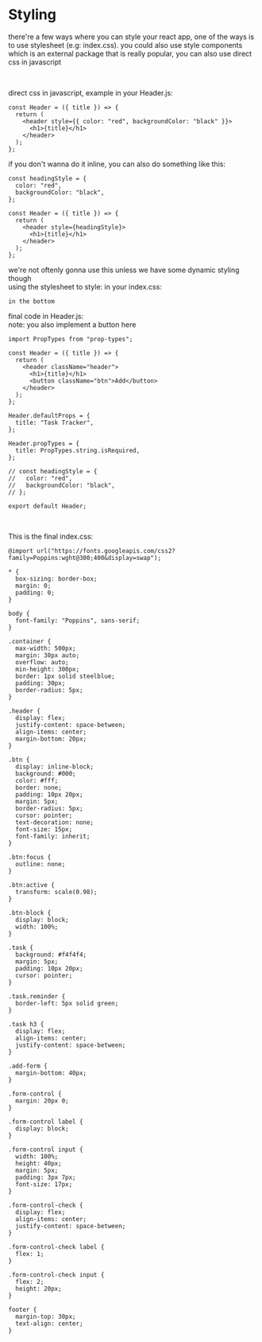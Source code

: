 # Styling

there're a few ways where you can style your react app, one of the ways is to use stylesheet
(e.g: index.css). you could also use style components which is an external package that is really popular, you can also use direct css in javascript

<br>

direct css in javascript, example in your Header.js:

```
const Header = ({ title }) => {
  return (
    <header style={{ color: "red", backgroundColor: "black" }}>
      <h1>{title}</h1>
    </header>
  );
};
```

if you don't wanna do it inline, you can also do something like this:

```
const headingStyle = {
  color: "red",
  backgroundColor: "black",
};

const Header = ({ title }) => {
  return (
    <header style={headingStyle}>
      <h1>{title}</h1>
    </header>
  );
};
```

we're not oftenly gonna use this unless we have some dynamic styling
though
<br>
using the stylesheet to style:
in your index.css:

```
in the bottom
```

final code in Header.js:<br>
note: you also implement a button here

```
import PropTypes from "prop-types";

const Header = ({ title }) => {
  return (
    <header className="header">
      <h1>{title}</h1>
      <button className="btn">Add</button>
    </header>
  );
};

Header.defaultProps = {
  title: "Task Tracker",
};

Header.propTypes = {
  title: PropTypes.string.isRequired,
};

// const headingStyle = {
//   color: "red",
//   backgroundColor: "black",
// };

export default Header;

```

<br>

This is the final index.css:

```
@import url("https://fonts.googleapis.com/css2?family=Poppins:wght@300;400&display=swap");

* {
  box-sizing: border-box;
  margin: 0;
  padding: 0;
}

body {
  font-family: "Poppins", sans-serif;
}

.container {
  max-width: 500px;
  margin: 30px auto;
  overflow: auto;
  min-height: 300px;
  border: 1px solid steelblue;
  padding: 30px;
  border-radius: 5px;
}

.header {
  display: flex;
  justify-content: space-between;
  align-items: center;
  margin-bottom: 20px;
}

.btn {
  display: inline-block;
  background: #000;
  color: #fff;
  border: none;
  padding: 10px 20px;
  margin: 5px;
  border-radius: 5px;
  cursor: pointer;
  text-decoration: none;
  font-size: 15px;
  font-family: inherit;
}

.btn:focus {
  outline: none;
}

.btn:active {
  transform: scale(0.98);
}

.btn-block {
  display: block;
  width: 100%;
}

.task {
  background: #f4f4f4;
  margin: 5px;
  padding: 10px 20px;
  cursor: pointer;
}

.task.reminder {
  border-left: 5px solid green;
}

.task h3 {
  display: flex;
  align-items: center;
  justify-content: space-between;
}

.add-form {
  margin-bottom: 40px;
}

.form-control {
  margin: 20px 0;
}

.form-control label {
  display: block;
}

.form-control input {
  width: 100%;
  height: 40px;
  margin: 5px;
  padding: 3px 7px;
  font-size: 17px;
}

.form-control-check {
  display: flex;
  align-items: center;
  justify-content: space-between;
}

.form-control-check label {
  flex: 1;
}

.form-control-check input {
  flex: 2;
  height: 20px;
}

footer {
  margin-top: 30px;
  text-align: center;
}
```
